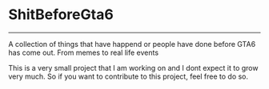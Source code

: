 # ShitBeforeGta6

---
A collection of things that have happend or people have done before GTA6 has come out. From memes to real life events

This is a very small project that I am working on and I dont expect it to grow very much. So  if you want to contribute to this project, feel free to do so.
